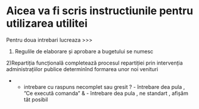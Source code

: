 # Aicea va fi scris instructiunile pentru utilizarea utilitei

Pentru doua intrebari lucreaza >>>
1) Regulile de elaborare și aprobare a bugetului se numesc

2)Repartiția funcțională completează procesul repartiției prin intervenția administrațiilor publice determinînd formarea unor noi venituri


- - intrebare cu raspuns necomplet sau gresit
? - întrebare dea pula , ”Ce execută comanda”
& - întrebare dea pula , ne standart , afișăm tăt posibil
